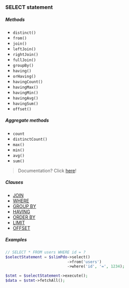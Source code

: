 ### SELECT statement

##### Methods

+ `distinct()`
+ `from()`
+ `join()`
+ `leftJoin()`
+ `rightJoin()`
+ `fullJoin()`
+ `groupBy()`
+ `having()`
+ `orHaving()`
+ `havingCount()`
+ `havingMax()`
+ `havingMin()`
+ `havingAvg()`
+ `havingSum()`
+ `offset()`

##### Aggregate methods

+ `count`
+ `distinctCount()`
+ `max()`
+ `min()`
+ `avg()`
+ `sum()`

> Documentation? Click [here](https://github.com/FaaPz/Slim-PDO/blob/master/docs/AGGREGATES.md)!

##### Clauses

+ [JOIN](https://github.com/FaaPz/Slim-PDO/blob/master/docs/Clause/JOIN.md)
+ [WHERE](https://github.com/FaaPz/Slim-PDO/blob/master/docs/Clause/WHERE.md)
+ [GROUP BY](https://github.com/FaaPz/Slim-PDO/blob/master/docs/Clause/GROUP_BY.md)
+ [HAVING](https://github.com/FaaPz/Slim-PDO/blob/master/docs/Clause/HAVING.md)
+ [ORDER BY](https://github.com/FaaPz/Slim-PDO/blob/master/docs/Clause/ORDER_BY.md)
+ [LIMIT](https://github.com/FaaPz/Slim-PDO/blob/master/docs/Clause/LIMIT.md)
+ [OFFSET](https://github.com/FaaPz/Slim-PDO/blob/master/docs/Clause/OFFSET.md)

##### Examples

```php
// SELECT * FROM users WHERE id = ?
$selectStatement = $slimPdo->select()
                           ->from('users')
                           ->where('id', '=', 1234);

$stmt = $selectStatement->execute();
$data = $stmt->fetchAll();
```